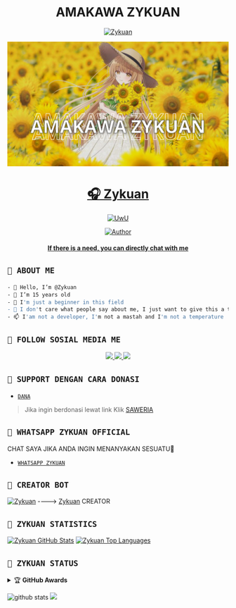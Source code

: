 <h1 align="center">AMAKAWA ZYKUAN</h1>
<p align="center">
  <a href="https://ibb.co/QQX130c"><img src="http://readme-typing-svg.herokuapp.com?color=1C71FA&center=true&vCenter=true&multiline=false&lines=Haii+Welcome+To+My+Github.;I'am+Not+Programmer." alt="Zykuan">

![IMG_20220320_184923_554](https://github.com/AmakawaZKN/BUGBOTT-/blob/master/4ksanzz.jpg)

</p>
<h1 align="center">🎧 Zykuan</h1>
<p align="center">
  <a href="https://github.com/AmakawaZKN"><img src="http://readme-typing-svg.herokuapp.com?color=FFFFFF&center=true&vCenter=true&multiline=false&lines=Hello+Guys!+Im+owner+Amakawa;My+Name+is+Zykuan 🚀;Learning+JavaScript!;Please+Support+Me+With+Donate;Thanks🥰" alt="UwU">
</p>

<p align="center">
<a href="https://github.com/AmakawaZKN"><img title="Author" src="https://img.shields.io/badge/AmakawaZKN-blue.svg?style=for-the-badge&logo=github"></a>
 </p>
 <h4 align="center">
  <a
  <a href="https://wa.me/628979440862">If there is a need, you can directly chat with me </a>
</h4>
</p>


## ```📮 ABOUT ME```
```bash
- 👋 Hello, I’m @Zykuan
- 👀 I’m 15 years old
- 🌱 I'm just a beginner in this field
- 💞️ I don't care what people say about me, I just want to give this a try
- 📫 I'am not a developer, I'm not a mastah and I'm not a temperature
```

## ```📮 FOLLOW SOSIAL MEDIA ME```
<p align="center">
<a href="https://instagram.com/zyykn.jpn"><img src="https://img.shields.io/badge/INSTAGRAM-E4405F?style=for-the-badge&logo=instagram&logoColor=white"/> 
<a href="https://wa.me/628979440862"><img src="https://img.shields.io/badge/WhatsApp-25D366?style=for-the-badge&logo=whatsapp&logoColor=white" />
<a href="https://tiktok.com/@akwzykuan"><img src="https://img.shields.io/badge/TIKTOK-black?style=for-the-badge&logo=tiktok&logoColor=ff000000&link=https://tiktok.com/@akwzykuan" /></a>
</p>

## ```📮 SUPPORT DENGAN CARA DONASI```

- [`DANA`](https://wa.me/628979440862?text=banh+ini+nomor+nya+kah+08979440862+?)
> Jika ingin berdonasi lewat link
> Klik [ SAWERIA ](https://saweria.co/AmakawaZyk)
  
## ```📮 WHATSAPP ZYKUAN OFFICIAL```
  CHAT SAYA JIKA ANDA INGIN MENANYAKAN SESUATU🚀
- [`WHATSAPP ZYKUAN`](https://wa.me/628979440862?text=Assalamualaikum+Banh+Zy+gans)

## ```📮 CREATOR BOT```
 [![Zykuan](https://github.com/amakawazkn.png?size=200)](https://github.com/amakawazkn) 
---->
[Zykuan](https://github.com/AmakawaZKN) 
 CREATOR
  
## ```📮 ZYKUAN STATISTICS```

[![Zykuan GitHub Stats](https://github-readme-stats.vercel.app/api?username=AmakawaZKN&show_icons=true&hide=issues&theme=radical)](https://github-readme-stats.vercel.app)
[![Zykuan Top Languages](https://github-readme-stats.vercel.app/api/top-langs?username=AmakawaZKN&layout=compact&theme=radical)](https://github-readme-stats.vercel.app)

  ## ```📮 ZYKUAN STATUS```
  
 <details>
 <summary>&#127942 <b>GitHub Awards</b></summary><br/>

![Github Trophy](https://github-profile-trophy.vercel.app/?username=AmakawaZKN)

</details>

</details> 

![github stats](https://github-readme-stats.vercel.app/api?username=AmakawaZKN&show_icons=true)
<img src="https://github-readme-stats.vercel.app/api/top-langs/?username=amakawazkn&theme=vue">


<!---
I LOVE YOU GUYS
--->
